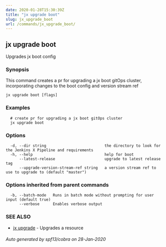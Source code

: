 ```yaml
---
date: 2020-01-28T15:30:39Z
title: "jx upgrade boot"
slug: jx_upgrade_boot
url: /commands/jx_upgrade_boot/
---
```

## jx upgrade boot

Upgrades jx boot config

### Synopsis

This command creates a pr for upgrading a jx boot gitOps cluster, incorporating changes to the boot config and version stream ref

```
jx upgrade boot [flags]
```

### Examples

```
  # create pr for upgrading a jx boot gitOps cluster
  jx upgrade boot
```

### Options

```
  -d, --dir string                          the directory to look for the Jenkins X Pipeline and requirements
  -h, --help                                help for boot
      --latest-release                      upgrade to latest release tag
      --upgrade-version-stream-ref string   a version stream ref to use to upgrade to (default "master")
```

### Options inherited from parent commands

```
  -b, --batch-mode   Runs in batch mode without prompting for user input (default true)
      --verbose      Enables verbose output
```

### SEE ALSO

* [jx upgrade](/commands/jx_upgrade/)	 - Upgrades a resource

###### Auto generated by spf13/cobra on 28-Jan-2020
